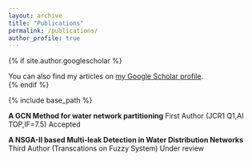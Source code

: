 ```yaml
---
layout: archive
title: "Publications"
permalink: /publications/
author_profile: true
---
```


{% if site.author.googlescholar %}
  <div class="wordwrap">You can also find my articles on <a href="{{site.author.googlescholar}}">my Google Scholar profile</a>.</div>
{% endif %}

{% include base_path %}

<!-- New style rendering if publication categories are defined -->


**A GCN Method for water network partitioning** First Author  (JCR1 Q1,AI TOP,IF=7.5) Accepted 

**A NSGA-II based Multi-leak Detection in Water Distribution Networks** Third Author (Transcations on Fuzzy System) Under review

